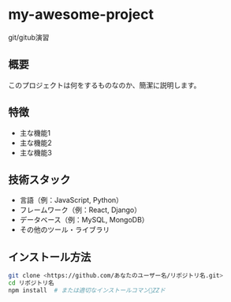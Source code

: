 # my-awesome-project
git/gitub演習
## 概要
このプロジェクトは何をするものなのか、簡潔に説明します。

## 特徴
- 主な機能1
- 主な機能2
- 主な機能3

## 技術スタック
- 言語（例：JavaScript, Python）
- フレームワーク（例：React, Django）
- データベース（例：MySQL, MongoDB）
- その他のツール・ライブラリ

## インストール方法
```bash
git clone <https://github.com/あなたのユーザー名/リポジトリ名.git>
cd リポジトリ名
npm install  # または適切なインストールコマンZZド
